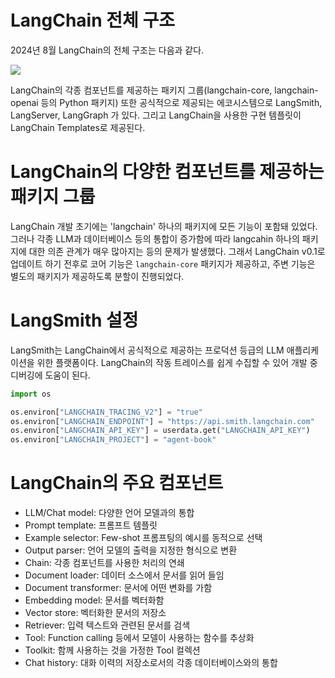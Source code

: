 # LangChain 전체 구조

2024년 8월 LangChain의 전체 구조는 다음과 같다.

![](/Users/ytlee/TIF/LLM/RAG/Books/랭체인과_랭그래프로_구현하는_RAG/attachments/89D4AB22-84D7-49C8-A05A-102F7296C3D3.jpeg)

LangChain의 각종 컴포넌트를 제공하는 패키지 그룹(langchain-core, langchain-openai 등의 Python 패키지)
또한 공식적으로 제공되는 에코시스템으로 LangSmith, LangServer, LangGraph 가 있다.
그리고 LangChain을 사용한 구현 템플릿이 LangChain Templates로 제공된다.

# LangChain의 다양한 컴포넌트를 제공하는 패키지 그룹

LangChain 개발 초기에는 'langchain' 하나의 패키지에 모든 기능이 포함돼 있었다. 그러나 각종 LLM과 데이터베이스 등의 통합이 증가함에 따라 langcahin 하나의 패키지에 대한 의존 관계가 매우
많아지는 등의 문제가 발생했다. 그래서 LangChain v0.1로 업데이트 하기 전후로 코어 기능은 `langchain-core` 패키지가 제공하고, 주변 기능은 별도의 패키지가 제공하도록 분할이 진행되었다.

# LangSmith 설정

LangSmith는 LangChain에서 공식적으로 제공하는 프로덕션 등급의 LLM 애플리케이션을 위한 플랫폼이다.
LangChain의 작동 트레이스를 쉽게 수집할 수 있어 개발 중 디버깅에 도움이 된다.

```python
import os

os.environ["LANGCHAIN_TRACING_V2"] = "true"
os.environ["LANGCHAIN_ENDPOINT"] = "https://api.smith.langchain.com"
os.environ["LANGCHAIN_API_KEY"] = userdata.get("LANGCHAIN_API_KEY")
os.environ["LANGCHAIN_PROJECT"] = "agent-book"
```


# LangChain의 주요 컴포넌트

- LLM/Chat model: 다양한 언어 모델과의 통합
- Prompt template: 프롬프트 템플릿
- Example selector: Few-shot 프롬프팅의 예시를 동적으로 선택
- Output parser: 언어 모델의 출력을 지정한 형식으로 변환
- Chain: 각종 컴포넌트를 사용한 처리의 연쇄
- Document loader: 데이터 소스에서 문서를 읽어 들임
- Document transformer: 문서에 어떤 변화를 가함
- Embedding model: 문서를 벡터화함
- Vector store: 벡터화한 문서의 저장소
- Retriever: 입력 텍스트와 관련된 문서를 검색
- Tool: Function calling 등에서 모델이 사용하는 함수를 추상화
- Toolkit: 함께 사용하는 것을 가정한 Tool 컬렉션
- Chat history: 대화 이력의 저장소로서의 각종 데이터베이스와의 통합
